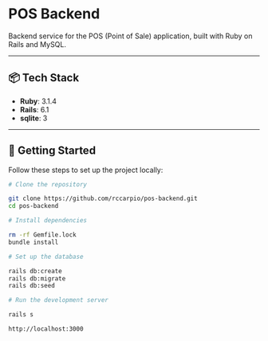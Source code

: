 # POS Backend

Backend service for the POS (Point of Sale) application, built with Ruby on Rails and MySQL.

---

## 📦 Tech Stack

- **Ruby**: 3.1.4  
- **Rails**: 6.1
- **sqlite**: 3

---

## 🚀 Getting Started

Follow these steps to set up the project locally:

```bash
# Clone the repository

git clone https://github.com/rccarpio/pos-backend.git
cd pos-backend

# Install dependencies

rm -rf Gemfile.lock
bundle install

# Set up the database

rails db:create
rails db:migrate
rails db:seed

# Run the development server

rails s

http://localhost:3000

